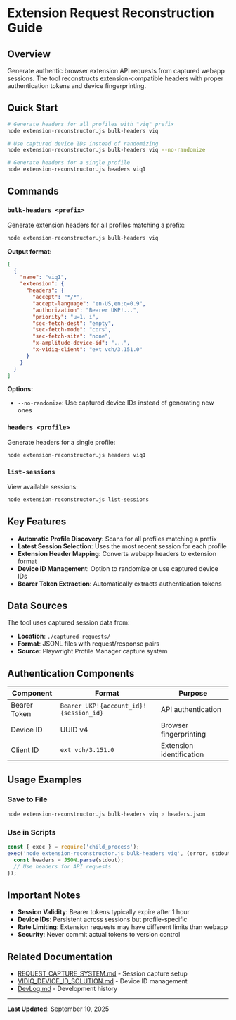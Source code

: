 # Extension Request Reconstruction Guide

## Overview

Generate authentic browser extension API requests from captured webapp sessions. The tool reconstructs extension-compatible headers with proper authentication tokens and device fingerprinting.

## Quick Start

```bash
# Generate headers for all profiles with "viq" prefix
node extension-reconstructor.js bulk-headers viq

# Use captured device IDs instead of randomizing
node extension-reconstructor.js bulk-headers viq --no-randomize

# Generate headers for a single profile
node extension-reconstructor.js headers viq1
```

## Commands

### `bulk-headers <prefix>`
Generate extension headers for all profiles matching a prefix:

```bash
node extension-reconstructor.js bulk-headers viq
```

**Output format:**
```json
[
  {
    "name": "viq1",
    "extension": {
      "headers": {
        "accept": "*/*",
        "accept-language": "en-US,en;q=0.9",
        "authorization": "Bearer UKP!...",
        "priority": "u=1, i",
        "sec-fetch-dest": "empty",
        "sec-fetch-mode": "cors",
        "sec-fetch-site": "none",
        "x-amplitude-device-id": "...",
        "x-vidiq-client": "ext vch/3.151.0"
      }
    }
  }
]
```

**Options:**
- `--no-randomize`: Use captured device IDs instead of generating new ones

### `headers <profile>`
Generate headers for a single profile:

```bash
node extension-reconstructor.js headers viq1
```

### `list-sessions`
View available sessions:

```bash
node extension-reconstructor.js list-sessions
```

## Key Features

- **Automatic Profile Discovery**: Scans for all profiles matching a prefix
- **Latest Session Selection**: Uses the most recent session for each profile
- **Extension Header Mapping**: Converts webapp headers to extension format
- **Device ID Management**: Option to randomize or use captured device IDs
- **Bearer Token Extraction**: Automatically extracts authentication tokens

## Data Sources

The tool uses captured session data from:
- **Location**: `./captured-requests/`
- **Format**: JSONL files with request/response pairs
- **Source**: Playwright Profile Manager capture system

## Authentication Components

| Component | Format | Purpose |
|-----------|--------|---------|
| Bearer Token | `Bearer UKP!{account_id}!{session_id}` | API authentication |
| Device ID | UUID v4 | Browser fingerprinting |
| Client ID | `ext vch/3.151.0` | Extension identification |

## Usage Examples

### Save to File
```bash
node extension-reconstructor.js bulk-headers viq > headers.json
```

### Use in Scripts
```javascript
const { exec } = require('child_process');
exec('node extension-reconstructor.js bulk-headers viq', (error, stdout) => {
  const headers = JSON.parse(stdout);
  // Use headers for API requests
});
```

## Important Notes

- **Session Validity**: Bearer tokens typically expire after 1 hour
- **Device IDs**: Persistent across sessions but profile-specific
- **Rate Limiting**: Extension requests may have different limits than webapp
- **Security**: Never commit actual tokens to version control

## Related Documentation

- [REQUEST_CAPTURE_SYSTEM.md](./REQUEST_CAPTURE_SYSTEM.md) - Session capture setup
- [VIDIQ_DEVICE_ID_SOLUTION.md](./VIDIQ_DEVICE_ID_SOLUTION.md) - Device ID management
- [DevLog.md](./DevLog.md) - Development history

---
**Last Updated**: September 10, 2025